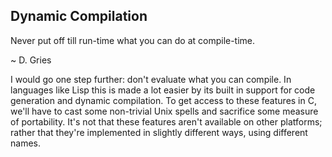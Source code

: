 ## Dynamic Compilation

Never put off till run-time what you can do at compile-time.

~ D. Gries

I would go one step further: don't evaluate what you can compile. In languages like Lisp this is made a lot easier by its built in support for code generation and dynamic compilation. To get access to these features in C, we'll have to cast some non-trivial Unix spells and sacrifice some measure of portability. It's not that these features aren't available on other platforms; rather that they're implemented in slightly different ways, using different names.